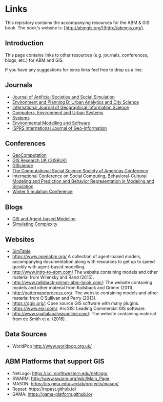 # Links

This repisitory contains the accompanying resources for the ABM & GIS book. The book's website is: [http://abmgis.org/](http://abmgis.org/).

## Introduction

This page contains links to other resources (e.g. journals, conferences, blogs, etc.) for ABM and GIS.


If you have any suggestions for extra links feel free to drop us a line.


## Journals
* [Journal of Artificial Societies and Social Simulation](http://jasss.soc.surrey.ac.uk/)
* [Environment and Planning B: Urban Analytics and City Science](http://journals.sagepub.com/home/epb)
* [International Journal of Geographical Information Science](https://www.tandfonline.com/toc/tgis20/current)
* [Computers, Environment and Urban Systems](https://www.journals.elsevier.com/computers-environment-and-urban-systems/)
* [Systems](http://www.mdpi.com/journal/systems)
* [Environmental Modelling and Software](https://www.journals.elsevier.com/environmental-modelling-and-software)
* [ISPRS International Journal of Geo-Information](http://www.mdpi.com/journal/ijgi)

## Conferences
* [GeoComputation](http://www.geocomputation.org/)
* [GIS Research UK (GISRUK)](http://gis.geos.ed.ac.uk/gisruk/gisruk.html)
* [GIScience](http://www.giscience.org/)
* [The Computational Social Science Society of Americas Conference](https://computationalsocialscience.org/) 
* [International Conference on Social Computing, Behavioral-Cultural Modeling and Prediction and Behavior Representation in Modeling and Simulation](http://sbp-brims.org/)
* [Winter Simulation Conference](http://meetings2.informs.org/wordpress/wsc2018/)


## Blogs

* [GIS and Agent-based Modeling](https://www.gisagents.org/)
* [Simulating Complexity](https://simulatingcomplexity.wordpress.com/)


## Websites
* [SimTable](https://www.simtable.com/)
* <https://www.openabm.org/> A collection of agent-based models, accompanying documentation along with resources to get up to speed quickly with agent-based modelling.
* <http://www.intro-to-abm.com/> The website containing models and other material from Wilensky and Rand (2015).
* <http://www.railsback-grimm-abm-book.com/>: The website containing models and other material from Railsback and Grimm (2011).
* <http://patternandprocess.org/>: The website containing models and other material from O’Sullivanand Perry (2013).
* <https://qgis.org/>: Open source GIS software with many plugins.
* <https://www.esri.com/>: ArcGIS: Leading Commercial GIS software. 
* <http://www.spatialanalysisonline.com/>: The website containing material from de Smith et a; (2018).


## Data Sources
* WorldPop <http://www.worldpop.org.uk/>


## ABM Platforms that support GIS

* NetLogo: <https://ccl.northwestern.edu/netlogo/>
* SWARM: <http://www.swarm.org/wiki/Main_Page>
* MASON: <https://cs.gmu.edu/~eclab/projects/mason/>
* Repast: <https://repast.github.io/>
* GAMA: <https://gama-platform.github.io/>

